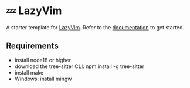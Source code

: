 # 💤 LazyVim

A starter template for [LazyVim](https://github.com/LazyVim/LazyVim).
Refer to the [documentation](https://lazyvim.github.io/installation) to get started.

## Requirements

* install node18 or higher
* download the tree-sitter CLI: npm install -g tree-sitter
* install make
* Windows: install mingw

